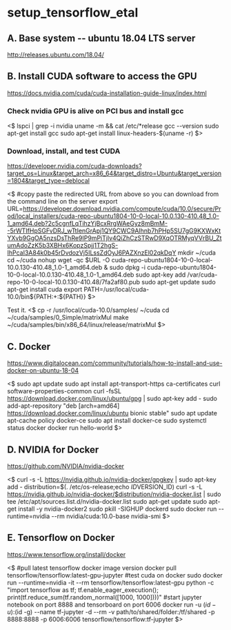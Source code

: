 # setup_tensorflow_etal


## A. Base system -- ubuntu 18.04 LTS server

http://releases.ubuntu.com/18.04/

## B. Install CUDA software to access the GPU

https://docs.nvidia.com/cuda/cuda-installation-guide-linux/index.html

### Check nvidia GPU is alive on PCI bus and install gcc

<$
lspci | grep -i nvidia
uname -m && cat /etc/*release
gcc --version
sudo apt-get install gcc
sudo apt-get install linux-headers-$(uname -r)
$>

### Download, install, and test CUDA

https://developer.nvidia.com/cuda-downloads?target_os=Linux&target_arch=x86_64&target_distro=Ubuntu&target_version=1804&target_type=deblocal

<$
#copy paste the redirected URL from above so you can download from the command line on the server
export URL=https://developer.download.nvidia.com/compute/cuda/10.0/secure/Prod/local_installers/cuda-repo-ubuntu1804-10-0-local-10.0.130-410.48_1.0-1_amd64.deb?2c5cgnfLqTihzYjBcxRrgWAeGyz8mBmM--5rWTIfHpSGFvDRJ_wTtIenGrApj1QY9CWC9AIhnb7hPHp5SU7gG9KXWxKtYXvb9GgOA5nzsDsThRe9IP9mPiTjlv4QiZhCzSTRwD9XqOTRMyqVVrBU_ZtumAdoZzK5b3XBHx6KopzSpjj1T2hgS-IhPcaI3A84k0b45rDvdozVj5ILssZdOyJ6PAZXnzEl02qkDqY
mkdir ~/cuda
cd ~/cuda
nohup wget -qc $URL -O cuda-repo-ubuntu1804-10-0-local-10.0.130-410.48_1.0-1_amd64.deb &
sudo dpkg -i cuda-repo-ubuntu1804-10-0-local-10.0.130-410.48_1.0-1_amd64.deb
sudo apt-key add /var/cuda-repo-10-0-local-10.0.130-410.48/7fa2af80.pub
sudo apt-get update
sudo apt-get install cuda
export PATH=/usr/local/cuda-10.0/bin${PATH:+:${PATH}}
$>

Test it.
<$
cp -r /usr/local/cuda-10.0/samples/ ~/cuda
cd ~/cuda/samples/0_Simple/matrixMul
make
~/cuda/samples/bin/x86_64/linux/release/matrixMul
$>


## C. Docker

https://www.digitalocean.com/community/tutorials/how-to-install-and-use-docker-on-ubuntu-18-04

<$
sudo apt update 
sudo apt install apt-transport-https ca-certificates curl software-properties-common
curl -fsSL https://download.docker.com/linux/ubuntu/gpg | sudo apt-key add -
sudo add-apt-repository "deb [arch=amd64] https://download.docker.com/linux/ubuntu bionic stable"
sudo apt update
apt-cache policy docker-ce
sudo apt install docker-ce
sudo systemctl status docker
docker run hello-world
$>


## D. NVIDIA for Docker 

https://github.com/NVIDIA/nvidia-docker

<$
curl -s -L https://nvidia.github.io/nvidia-docker/gpgkey | sudo apt-key add -
distribution=$(. /etc/os-release;echo $ID$VERSION_ID)
curl -s -L https://nvidia.github.io/nvidia-docker/$distribution/nvidia-docker.list | sudo tee /etc/apt/sources.list.d/nvidia-docker.list
sudo apt-get update
sudo apt-get install -y nvidia-docker2
sudo pkill -SIGHUP dockerd
sudo docker run --runtime=nvidia --rm nvidia/cuda:10.0-base nvidia-smi
$>



## E. Tensorflow on Docker 

https://www.tensorflow.org/install/docker

<$
#pull latest tensorflow docker image version
docker pull tensorflow/tensorflow:latest-gpu-jupyter
#test cuda on docker
sudo docker run --runtime=nvidia -it --rm tensorflow/tensorflow:latest-gpu python -c "import tensorflow as tf; tf.enable_eager_execution(); print(tf.reduce_sum(tf.random_normal([1000, 1000])))"
#start jupyter notebook on port 8888 and tensorboard on port 6006
docker run -u $(id -u):$(id -g) --name tf-jupyter -d --rm -v path/to/shared/folder:/tf/shared -p 8888:8888 -p 6006:6006 tensorflow/tensorflow:tf-jupyter
$>
